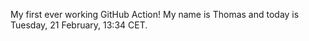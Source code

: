 My first ever working GitHub Action!
My name is Thomas and today is Tuesday, 21 February, 13:34 CET. 
